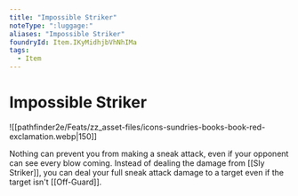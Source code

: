 ```yaml
---
title: "Impossible Striker"
noteType: ":luggage:"
aliases: "Impossible Striker"
foundryId: Item.IKyMidhjbVhNhIMa
tags:
  - Item
---
```


# Impossible Striker
![[pathfinder2e/Feats/zz_asset-files/icons-sundries-books-book-red-exclamation.webp|150]]

Nothing can prevent you from making a sneak attack, even if your opponent can see every blow coming. Instead of dealing the damage from [[Sly Striker]], you can deal your full sneak attack damage to a target even if the target isn't [[Off-Guard]].
